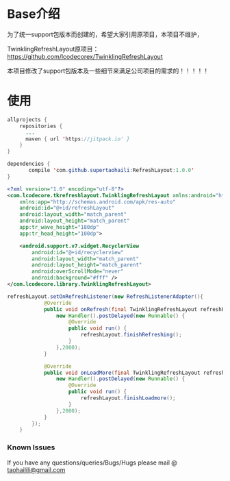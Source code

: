 # Base介绍

为了统一support包版本而创建的，希望大家引用原项目，本项目不维护，

TwinklingRefreshLayout原项目：https://github.com/lcodecorex/TwinklingRefreshLayout


本项目修改了support包版本及一些细节来满足公司项目的需求的！！！！！


# 使用
```java
allprojects {
    repositories {
	  ...
	  maven { url 'https://jitpack.io' }
    }
}

dependencies {
       compile 'com.github.supertaohaili:RefreshLayout:1.0.0'
}
```
```xml
<?xml version="1.0" encoding="utf-8"?>
<com.lcodecore.tkrefreshlayout.TwinklingRefreshLayout xmlns:android="http://schemas.android.com/apk/res/android"
    xmlns:app="http://schemas.android.com/apk/res-auto"
    android:id="@+id/refreshLayout"
    android:layout_width="match_parent"
    android:layout_height="match_parent"
    app:tr_wave_height="180dp"
    app:tr_head_height="100dp">

    <android.support.v7.widget.RecyclerView
        android:id="@+id/recyclerview"
        android:layout_width="match_parent"
        android:layout_height="match_parent"
        android:overScrollMode="never"
        android:background="#fff" />
</com.lcodecore.library.TwinklingRefreshLayout>
```
```java
refreshLayout.setOnRefreshListener(new RefreshListenerAdapter(){
            @Override
            public void onRefresh(final TwinklingRefreshLayout refreshLayout) {
                new Handler().postDelayed(new Runnable() {
                    @Override
                    public void run() {
                        refreshLayout.finishRefreshing();
                    }
                },2000);
            }

            @Override
            public void onLoadMore(final TwinklingRefreshLayout refreshLayout) {
                new Handler().postDelayed(new Runnable() {
                    @Override
                    public void run() {
                        refreshLayout.finishLoadmore();
                    }
                },2000);
            }
        });
    }
```


### Known Issues
If you have any questions/queries/Bugs/Hugs please mail @
taohailili@gmail.com